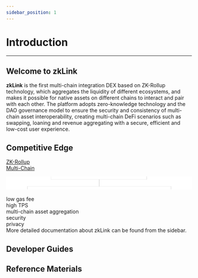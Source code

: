 ```yaml
---
sidebar_position: 1
---
```

# Introduction

---

## Welcome to zkLink

**zkLink** is the first multi-chain integration DEX based on ZK-Rollup technology, which aggregates the liquidity of different ecosystems, and makes it possible for native assets on different chains to interact and pair with each other. The platform adopts zero-knowledge technology and the DAO governance model to ensure the security and consistency of multi-chain asset interoperability, creating multi-chain DeFi scenarios such as swapping, loaning and revenue aggregating with a secure, efficient and low-cost user experience.

## Competitive Edge

<div class="fields">
    <a class="field1" href="/docs/Technology/ZK-Rollup">
        <div class="title">ZK-Rollup</div>
    </a>
    <a class="field1 field2" href="/docs/Technology/Multi-Chain">
        <div class="title">Multi-Chain</div>
    </a>
</div>

![swap with multi-chain assets](../static/img/field-feature.png)

<div class="field-feature">
    <div class="li">low gas fee</div>
    <div class="li">high TPS</div>
    <div class="li">multi-chain asset aggregation</div>
    <div class="li">security</div>
    <div class="li">privacy</div>
</div>
More detailed documentation about zkLink can be found from the sidebar.

## Developer Guides

## Reference Materials
